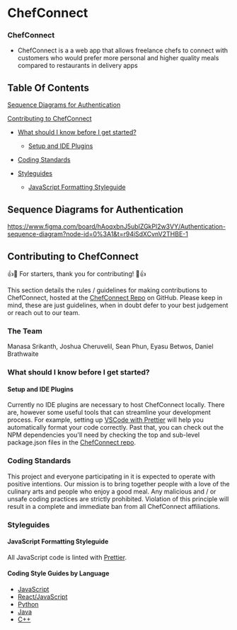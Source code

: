 # ChefConnect

### ChefConnect 
* ChefConnect is a a web app that allows freelance chefs to connect with customers who would prefer more personal and higher quality meals compared to restaurants in delivery apps

## Table Of Contents

[Sequence Diagrams for Authentication](#sequence-diagrams-for-authentication)

[Contributing to ChefConnect](#contributing-to-chefconnect)

  * [What should I know before I get started?](#what-should-i-know-before-i-get-started)
    * [Setup and IDE Plugins](#setup-and-ide-plugins)

  * [Coding Standards](#coding-standards)

  * [Styleguides](#styleguides)
    * [JavaScript Formatting Styleguide](#javascript-formatting-styleguide)


## Sequence Diagrams for Authentication

https://www.figma.com/board/hAoqxbnJ5ubIZGkPl2w3VY/Authentication-sequence-diagram?node-id=0%3A1&t=r94iSdXCvnV2THBE-1

## Contributing to ChefConnect

:+1::tada: For starters, thank you for contributing! :tada::+1:

This section details the rules / guidelines for making contributions to ChefConnect, hosted at the [ChefConnect Repo](https://github.com/danielbrathwaite/ChefConnect) on GitHub. Please keep in mind, these are just guidelines, when in doubt defer to your best judgement or reach out to our team.

### The Team

Manasa Srikanth,
Joshua Cheruvelil,
Sean Phun,
Eyasu Betwos,
Daniel Brathwaite

### What should I know before I get started?

#### Setup and IDE Plugins

Currently no IDE plugins are necessary to host ChefConnect locally. There are, however some useful tools that can streamline your development process. For example, setting up [VSCode with Prettier](https://blog.yogeshchavan.dev/automatically-format-code-on-file-save-in-visual-studio-code-using-prettier) will help you automatically format your code correctly. Past that, you can check out the NPM dependencies you'll need by checking the top and sub-level package.json files in the [ChefConnect repo](https://github.com/danielbrathwaite/ChefConnect).

### Coding Standards

This project and everyone participating in it is expected to operate with positive intentions. Our mission is to bring together people with a love of the culinary arts and people who enjoy a good meal. Any malicious and / or unsafe coding practices are strictly prohibited. Violation of this principle will result in a complete and immediate ban from all ChefConnect affiliations.

### Styleguides

#### JavaScript Formatting Styleguide

All JavaScript code is linted with [Prettier](https://prettier.io/).

#### Coding Style Guides by Language

  * [JavaScript](https://google.github.io/styleguide/jsguide.html)
  * [React/JavaScript](https://airbnb.io/javascript/react/)
  * [Python](https://www.python.org/dev/peps/pep-0008/)
  * [Java](https://google.github.io/styleguide/javaguide.html)
  * [C++](https://google.github.io/styleguide/cppguide.html)


